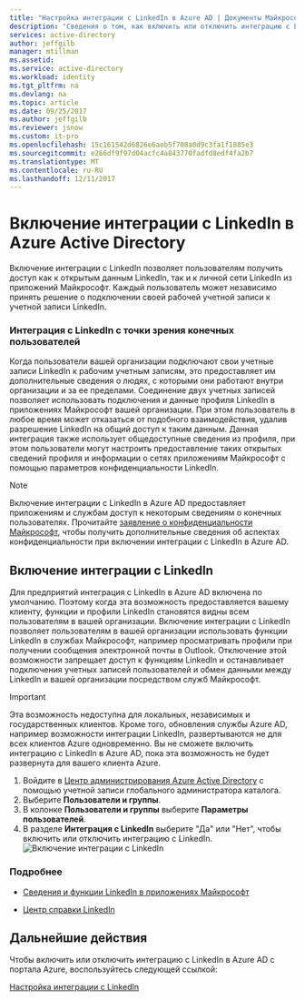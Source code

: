 ```yaml
---
title: "Настройка интеграции с LinkedIn в Azure AD | Документы Майкрософт"
description: "Сведения о том, как включить или отключить интеграцию с LinkedIn для приложений Майкрософт в Azure Active Directory."
services: active-directory
author: jeffgilb
manager: mtillman
ms.assetid: 
ms.service: active-directory
ms.workload: identity
ms.tgt_pltfrm: na
ms.devlang: na
ms.topic: article
ms.date: 09/25/2017
ms.author: jeffgilb
ms.reviewer: jsnow
ms.custom: it-pro
ms.openlocfilehash: 15c161542d6826e6aeb5f708a0d9c3fa1f1885e3
ms.sourcegitcommit: e266df9f97d04acfc4a843770fadfd8edf4fa2b7
ms.translationtype: MT
ms.contentlocale: ru-RU
ms.lasthandoff: 12/11/2017
---
```

# <a name="enabling-linkedin-integration-in-azure-active-directory"></a>Включение интеграции с LinkedIn в Azure Active Directory
Включение интеграции с LinkedIn позволяет пользователям получить доступ как к открытым данным LinkedIn, так и к личной сети LinkedIn из приложений Майкрософт. Каждый пользователь может независимо принять решение о подключении своей рабочей учетной записи к учетной записи LinkedIn.

### <a name="linkedin-integration-from-your-end-users-perspective"></a>Интеграция с LinkedIn с точки зрения конечных пользователей
Когда пользователи вашей организации подключают свои учетные записи LinkedIn к рабочим учетным записям, это предоставляет им дополнительные сведения о людях, с которыми они работают внутри организации и за ее пределами. Соединение двух учетных записей позволяет использовать подключения и данные профиля LinkedIn в приложениях Майкрософт вашей организации. При этом пользователь в любое время может отказаться от подобного взаимодействия, удалив разрешение LinkedIn на общий доступ к таким данным. Данная интеграция также использует общедоступные сведения из профиля, при этом пользователи могут настроить предоставление таких открытых сведений профиля и информации о сетях приложениям Майкрософт с помощью параметров конфиденциальности LinkedIn.

>[!NOTE]
> Включение интеграции с LinkedIn в Azure AD предоставляет приложениям и службам доступ к некоторым сведениям о конечных пользователях. Прочитайте [заявление о конфиденциальности Майкрософт](https://privacy.microsoft.com/privacystatement/), чтобы получить дополнительные сведения об аспектах конфиденциальности при включении интеграции с LinkedIn в Azure AD. 

## <a name="enable-linkedin-integration"></a>Включение интеграции с LinkedIn
Для предприятий интеграция с LinkedIn в Azure AD включена по умолчанию. Поэтому когда эта возможность предоставляется вашему клиенту, функции и профили LinkedIn становятся видны всем пользователям в вашей организации. Включение интеграции с LinkedIn позволяет пользователям в вашей организации использовать функции LinkedIn в службах Майкрософт, например просматривать профили при получении сообщения электронной почты в Outlook. Отключение этой возможности запрещает доступ к функциям LinkedIn и останавливает подключения учетных записей пользователей и обмен данными между LinkedIn и вашей организации посредством служб Майкрософт.

> [!IMPORTANT]
> Эта возможность недоступна для локальных, независимых и государственных клиентов. Кроме того, обновления службы Azure AD, например возможности интеграции LinkedIn, развертываются не для всех клиентов Azure одновременно. Вы не сможете включить интеграцию с LinkedIn в Azure AD, пока эта возможность не будет развернута для вашего клиента Azure.

1. Войдите в [Центр администрирования Azure Active Directory](https://aad.portal.azure.com/) с помощью учетной записи глобального администратора каталога.
2. Выберите **Пользователи и группы**.
3. В колонке **Пользователи и группы** выберите **Параметры пользователей**.
4. В разделе **Интеграция с LinkedIn** выберите "Да" или "Нет", чтобы включить или отключить интеграцию с LinkedIn.
   ![Включение интеграции с LinkedIn](./media/linkedin-integration/LinkedIn-integration.PNG)

### <a name="learn-more"></a>Подробнее 
* [Сведения и функции LinkedIn в приложениях Майкрософт](https://go.microsoft.com/fwlink/?linkid=850740)

* [Центр справки LinkedIn](https://www.linkedin.com/help/linkedin)

## <a name="next-steps"></a>Дальнейшие действия
Чтобы включить или отключить интеграцию с LinkedIn в Azure AD с портала Azure, воспользуйтесь следующей ссылкой:

[Настройка интеграции с LinkedIn](https://aad.portal.azure.com/#blade/Microsoft_AAD_IAM/UserManagementMenuBlade/UserSettings) 